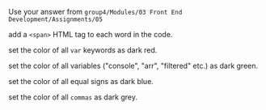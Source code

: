 <p>Use your answer from <code>group4/Modules/03 Front End Development/Assignments/05</code><p>
<p>add a <code>&ltspan&gt;</code> HTML tag to each word in the code.</p>
<p>set the color of all <code>var</code> keywords as dark red.</p>
<p>set the color of all variables ("console", "arr", "filtered" etc.) as dark green.</p>
<p>set the color of all equal signs as dark blue.</p>
<p>set the color of all <code>commas</code> as dark grey.</p>